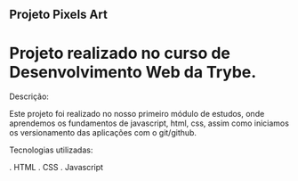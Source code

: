 ## Projeto Pixels Art

# Projeto realizado no curso de Desenvolvimento Web da Trybe.

Descrição:

Este projeto foi realizado no nosso primeiro módulo de estudos, onde aprendemos os fundamentos de javascript, html, css, assim como iniciamos os versionamento das aplicações com o git/github.

Tecnologias utilizadas:

. HTML
. CSS
. Javascript

